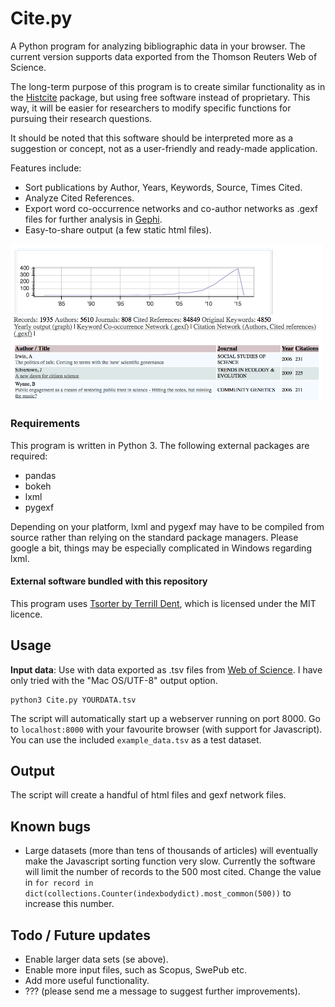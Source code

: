 # Cite.py

A Python program for analyzing bibliographic data in your browser. The current version supports data exported from the Thomson Reuters Web of Science.

The long-term purpose of this program is to create similar functionality as in the [Histcite](https://en.wikipedia.org/wiki/Histcite) package, but using free software instead of proprietary. This way, it will be easier for researchers to modify specific functions for pursuing their research questions.

It should be noted that this software should be interpreted more as a suggestion or concept, not as a user-friendly and ready-made application.

Features include:

* Sort publications by Author, Years, Keywords, Source, Times Cited.
* Analyze Cited References.
* Export word co-occurrence networks and co-author networks as .gexf files for further analysis in [Gephi](http://gephi.org).
* Easy-to-share output (a few static html files).


<img src="screenshot.png" width="500"/>

### Requirements
This program is written in Python 3. The following external packages are required:

* pandas
* bokeh
* lxml
* pygexf

Depending on your platform, lxml and pygexf may have to be compiled from source rather than relying on the standard package managers. Please google a bit, things may be especially complicated in Windows regarding lxml.

#### External software bundled with this repository
This program uses [Tsorter by Terrill Dent](https://github.com/terrilldent/tsorter), which is licensed under the MIT licence.  


## Usage
**Input data**: Use with data exported as .tsv files from [Web of Science](http://webofknowledge.com). I have only tried with the "Mac OS/UTF-8" output option.

    python3 Cite.py YOURDATA.tsv

The script will automatically start up a webserver running on port 8000. Go to ``localhost:8000`` with your favourite browser (with support for Javascript). You can use the included ``example_data.tsv`` as a test dataset.

## Output
The script will create a handful of html files and gexf network files.

## Known bugs
* Large datasets (more than tens of thousands of articles) will eventually make the Javascript sorting function very slow. Currently the software will limit the number of records to the 500 most cited. Change the value in ``for record in dict(collections.Counter(indexbodydict).most_common(500))`` to increase this number.

## Todo / Future updates

* Enable larger data sets (se above).
* Enable more input files, such as Scopus, SwePub etc.
* Add more useful functionality.
* ??? (please send me a message to suggest further improvements).
